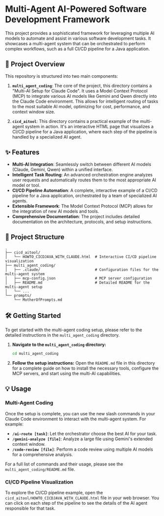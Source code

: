 # Multi-Agent AI-Powered Software Development Framework

This project provides a sophisticated framework for leveraging multiple AI models to automate and assist in various software development tasks. It showcases a multi-agent system that can be orchestrated to perform complex workflows, such as a full CI/CD pipeline for a Java application.

## 🚀 Project Overview

This repository is structured into two main components:

1.  **`multi_agent_coding`**: The core of the project, this directory contains a "Multi-AI Setup for Claude Code". It uses a Model Context Protocol (MCP) to integrate various AI models like Gemini and Qwen directly into the Claude Code environment. This allows for intelligent routing of tasks to the most suitable AI model, optimizing for cost, performance, and context window size.

2.  **`cicd_aitool`**: This directory contains a practical example of the multi-agent system in action. It's an interactive HTML page that visualizes a CI/CD pipeline for a Java application, where each step of the pipeline is handled by a specialized AI agent.

## ✨ Features

*   **Multi-AI Integration**: Seamlessly switch between different AI models (Claude, Gemini, Qwen) within a unified interface.
*   **Intelligent Task Routing**: An advanced orchestration engine analyzes user requests and automatically routes them to the most appropriate AI model or tool.
*   **CI/CD Pipeline Automation**: A complete, interactive example of a CI/CD pipeline for a Java application, orchestrated by a team of specialized AI agents.
*   **Extensible Framework**: The Model Context Protocol (MCP) allows for the integration of new AI models and tools.
*   **Comprehensive Documentation**: The project includes detailed documentation on the architecture, protocols, and setup instructions.

## 📂 Project Structure

```
.
├── cicd_aitool/
│   └── HOWTO_CICDJAVA_WITH_CLAUDE.html  # Interactive CI/CD pipeline visualization
├── multi_agent_coding/
│   ├── .claude/                         # Configuration files for the multi-agent system
│   ├── mcp-config.json                  # MCP server configuration
│   ├── README.md                        # Detailed README for the multi-agent setup
│   └── ...
└── prompts/
    └── MotherOfPrompts.md
```

## 🛠️ Getting Started

To get started with the multi-agent coding setup, please refer to the detailed instructions in the `multi_agent_coding` directory.

1.  **Navigate to the `multi_agent_coding` directory:**
    ```bash
    cd multi_agent_coding
    ```

2.  **Follow the setup instructions:**
    Open the `README.md` file in this directory for a complete guide on how to install the necessary tools, configure the MCP servers, and start using the multi-AI capabilities.

## 💡 Usage

### Multi-Agent Coding

Once the setup is complete, you can use the new slash commands in your Claude Code environment to interact with the multi-agent system. For example:

*   **`/ai-route [task]`**: Let the orchestrator choose the best AI for your task.
*   **`/gemini-analyze [file]`**: Analyze a large file using Gemini's extended context window.
*   **`/code-review [file]`**: Perform a code review using multiple AI models for a comprehensive analysis.

For a full list of commands and their usage, please see the `multi_agent_coding/README.md` file.

### CI/CD Pipeline Visualization

To explore the CI/CD pipeline example, open the `cicd_aitool/HOWTO_CICDJAVA_WITH_CLAUDE.html` file in your web browser. You can click on each step of the pipeline to see the details of the AI agent responsible for that task.

